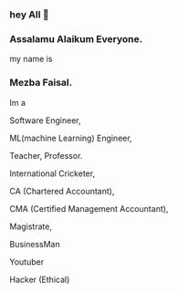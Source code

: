 ### hey All 👋 
### Assalamu Alaikum Everyone.
my name is 
### Mezba Faisal.

Im a 

Software Engineer,

ML(machine Learning) Engineer,

Teacher, Professor.

International Cricketer,

CA (Chartered Accountant),

CMA (Certified Management Accountant),

Magistrate,

BusinessMan

Youtuber

Hacker (Ethical)


<!--
**mezbafaisal/mezbafaisal** is a ✨ _special_ ✨ repository because its `README.md` (this file) appears on your GitHub profile.

Here are some ideas to get you started:

- 🔭 I’m currently working on ...
- 🌱 I’m currently learning ...
- 👯 I’m looking to collaborate on ...
- 🤔 I’m looking for help with ...
- 💬 Ask me about ...
- 📫 How to reach me: ...
- 😄 Pronouns: ...
- ⚡ Fun fact: ...
-->

